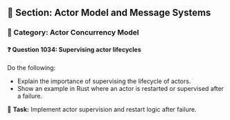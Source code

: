 ## 📘 Section: Actor Model and Message Systems  
### 🔹 Category: Actor Concurrency Model  
#### ❓ Question 1034: Supervising actor lifecycles

Do the following:

- Explain the importance of supervising the lifecycle of actors.
- Show an example in Rust where an actor is restarted or supervised after a failure.

🔧 **Task:** Implement actor supervision and restart logic after failure.
